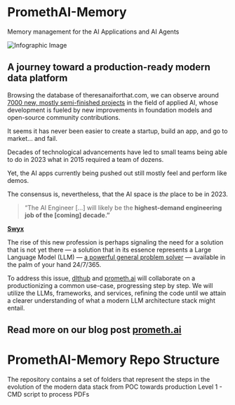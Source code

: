 # PromethAI-Memory
Memory management for the AI Applications and AI Agents



![Infographic Image](https://github.com/topoteretes/PromethAI-Memory/blob/main/infographic_final.png)

## A journey toward a production-ready modern data platform

Browsing the database of theresanaiforthat.com, we can observe around [7000 new, mostly semi-finished projects](https://theresanaiforthat.com/) in the field of applied AI, whose development is fueled by new improvements in foundation models and open-source community contributions.

It seems it has never been easier to create a startup, build an app, and go to market… and fail.

Decades of technological advancements have led to small teams being able to do in 2023 what in 2015 required a team of dozens.

Yet, the AI apps currently being pushed out still mostly feel and perform like demos.

The consensus is, nevertheless, that the AI space is *the* place to be in 2023.

> “The AI Engineer [...] will likely be the **highest-demand engineering job of the [coming] decade.”**
> 

**[Swyx](https://www.latent.space/p/ai-engineer)**

The rise of this new profession is perhaps signaling the need for a solution that is not yet there — a solution that in its essence represents a Large Language Model (LLM) — [a powerful general problem solver](https://lilianweng.github.io/posts/2023-06-23-agent/?fbclid=IwAR1p0W-Mg_4WtjOCeE8E6s7pJZlTDCDLmcXqHYVIrEVisz_D_S8LfN6Vv20) — available in the palm of your hand 24/7/365.

To address this issue, [dlthub](https://dlthub.com/) and [prometh.ai](http://prometh.ai/) will collaborate on a productionizing a common use-case, progressing step by step. We will utilize the LLMs, frameworks, and services, refining the code until we attain a clearer understanding of what a modern LLM architecture stack might entail.

## Read more on our blog post [prometh.ai](http://prometh.ai/promethai-memory-blog-post-on)


# PromethAI-Memory Repo Structure

The repository contains a set of folders that represent the steps in the evolution of the modern data stack from POC towards production
Level 1 - CMD script to process PDFs
